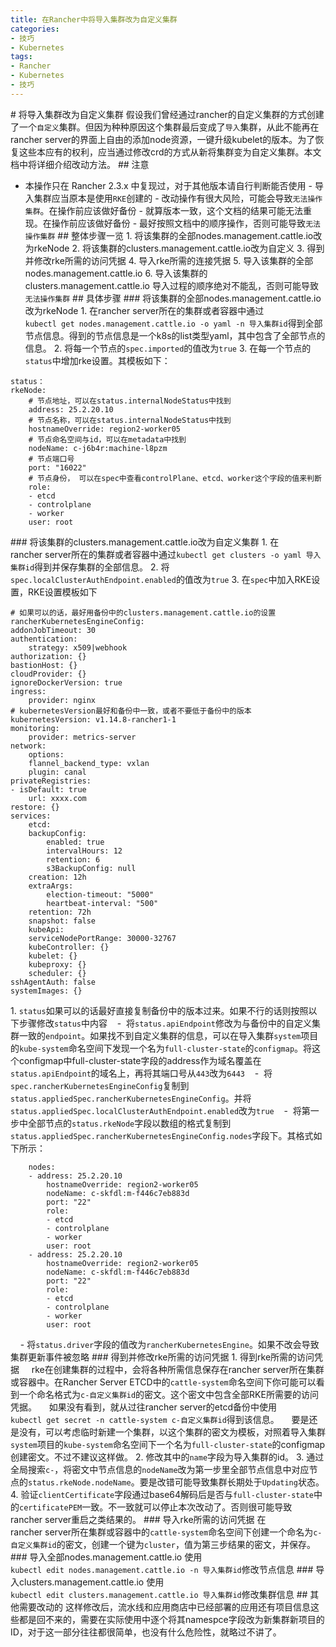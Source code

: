 ```yaml
---
title: 在Rancher中将导入集群改为自定义集群
categories:
- 技巧
- Kubernetes
tags:
- Rancher
- Kubernetes
- 技巧
---
```


# 将导入集群改为自定义集群
假设我们曾经通过rancher的自定义集群的方式创建了一个`自定义`集群。但因为种种原因这个集群最后变成了`导入`集群，从此不能再在rancher server的界面上自由的添加node资源，一键升级kubelet的版本。为了恢复这些本应有的权利，应当通过修改crd的方式从新将集群变为自定义集群。本文档中将详细介绍改动方法。
## 注意
- 本操作只在 Rancher 2.3.x 中复现过，对于其他版本请自行判断能否使用
- 导入集群应当原本是使用`RKE`创建的
- 改动操作有很大风险，可能会导致`无法操作集群`。在操作前应该做好备份
- 就算版本一致，这个文档的结果可能无法重现。在操作前应该做好备份
- 最好按照文档中的顺序操作，否则可能导致`无法操作集群`
## 整体步骤一览
1. 将该集群的全部nodes.management.cattle.io改为rkeNode
2. 将该集群的clusters.management.cattle.io改为自定义
3. 得到并修改rke所需的访问凭据
4. 导入rke所需的连接凭据
5. 导入该集群的全部nodes.management.cattle.io
6. 导入该集群的clusters.management.cattle.io
导入过程的顺序绝对不能乱，否则可能导致`无法操作集群`
## 具体步骤
### 将该集群的全部nodes.management.cattle.io改为rkeNode
1. 在rancher server所在的集群或者容器中通过`kubectl get nodes.management.cattle.io -o yaml -n 导入集群id`得到全部节点信息。得到的节点信息是一个k8s的list类型yaml，其中包含了全部节点的信息。
2. 将每一个节点的`spec.imported`的值改为`true`
3. 在每一个节点的`status`中增加rke设置。其模板如下：
```
status：
rkeNode:
    # 节点地址，可以在status.internalNodeStatus中找到
    address: 25.2.20.10
    # 节点名称，可以在status.internalNodeStatus中找到
    hostnameOverride: region2-worker05
    # 节点命名空间与id，可以在metadata中找到
    nodeName: c-j6b4r:machine-l8pzm
    # 节点端口号
    port: "16022"
    # 节点身份， 可以在spec中查看controlPlane、etcd、worker这个字段的值来判断
    role:
    - etcd
    - controlplane
    - worker
    user: root
```
### 将该集群的clusters.management.cattle.io改为自定义集群
1. 在rancher server所在的集群或者容器中通过`kubectl get clusters -o yaml 导入集群id`得到并保存集群的全部信息。
2. 将`spec.localClusterAuthEndpoint.enabled`的值改为`true`
3. 在`spec`中加入RKE设置，RKE设置模板如下
```
# 如果可以的话，最好用备份中的clusters.management.cattle.io的设置
rancherKubernetesEngineConfig:
addonJobTimeout: 30
authentication:
    strategy: x509|webhook
authorization: {}
bastionHost: {}
cloudProvider: {}
ignoreDockerVersion: true
ingress:
    provider: nginx
# kubernetesVersion最好和备份中一致，或者不要低于备份中的版本
kubernetesVersion: v1.14.8-rancher1-1
monitoring:
    provider: metrics-server
network:
    options:
    flannel_backend_type: vxlan
    plugin: canal
privateRegistries:
- isDefault: true
    url: xxxx.com
restore: {}
services:
    etcd:
    backupConfig:
        enabled: true
        intervalHours: 12
        retention: 6
        s3BackupConfig: null
    creation: 12h
    extraArgs:
        election-timeout: "5000"
        heartbeat-interval: "500"
    retention: 72h
    snapshot: false
    kubeApi:
    serviceNodePortRange: 30000-32767
    kubeController: {}
    kubelet: {}
    kubeproxy: {}
    scheduler: {}
sshAgentAuth: false
systemImages: {}
```
1. `status`如果可以的话最好直接复制备份中的版本过来。如果不行的话则按照以下步骤修改`status`中内容
   -  将`status.apiEndpoint`修改为与备份中的自定义集群一致的`endpoint`。如果找不到自定义集群的信息，可以在导入集群`system`项目的`kube-system`命名空间下发现一个名为`full-cluster-state`的`configmap`。将这个configmap中full-cluster-state字段的address作为域名覆盖在`status.apiEndpoint`的域名上，再将其端口号从`443`改为`6443`
   -  将`spec.rancherKubernetesEngineConfig`复制到`status.appliedSpec.rancherKubernetesEngineConfig`。并将`status.appliedSpec.localClusterAuthEndpoint.enabled`改为`true`
   -  将第一步中全部节点的`status.rkeNode`字段以数组的格式复制到`status.appliedSpec.rancherKubernetesEngineConfig.nodes`字段下。其格式如下所示：
```
    nodes:
    - address: 25.2.20.10
        hostnameOverride: region2-worker05
        nodeName: c-skfdl:m-f446c7eb883d
        port: "22"
        role:
        - etcd
        - controlplane
        - worker
        user: root
    - address: 25.2.20.10
        hostnameOverride: region2-worker05
        nodeName: c-skfdl:m-f446c7eb883d
        port: "22"
        role:
        - etcd
        - controlplane
        - worker
        user: root
```
    - 将`status.driver`字段的值改为`rancherKubernetesEngine`。如果不改会导致集群更新事件被忽略
### 得到并修改rke所需的访问凭据
1. 得到rke所需的访问凭据
    rke在创建集群的过程中，会将各种所需信息保存在rancher server所在集群或容器中。在Rancher Server ETCD中的`cattle-system`命名空间下你可能可以看到一个命名格式为`c-自定义集群id`的密文。这个密文中包含全部RKE所需要的访问凭据。
    如果没有看到，就从过往rancher server的etcd备份中使用`kubectl get secret -n cattle-system c-自定义集群id`得到该信息。
    要是还是没有，可以考虑临时新建一个集群，以这个集群的密文为模板，对照着导入集群`system`项目的`kube-system`命名空间下一个名为`full-cluster-state`的configmap创建密文。不过不建议这样做。
2. 修改其中的`name`字段为导入集群的id。
3. 通过全局搜索`c-`，将密文中节点信息的`nodeName`改为第一步里全部节点信息中对应节点的`status.rkeNode.nodeName`。要是改错可能导致集群长期处于`Updating`状态。
4. 验证`clientCertificate`字段通过base64解码后是否与`full-cluster-state`中的`certificatePEM`一致。不一致就可以停止本次改动了。否则很可能导致rancher server重启之类结果的。
### 导入rke所需的访问凭据
在rancher server所在集群或容器中的`cattle-system`命名空间下创建一个命名为`c-自定义集群id`的密文，创建一个键为`cluster`，值为第三步结果的密文，并保存。
### 导入全部nodes.management.cattle.io
使用`kubectl edit nodes.management.cattle.io -n 导入集群id`修改节点信息
### 导入clusters.management.cattle.io
使用`kubectl edit clusters.management.cattle.io 导入集群id`修改集群信息
## 其他需要改动的
这样修改后，流水线和应用商店中已经部署的应用还有项目信息这些都是回不来的，需要在实际使用中逐个将其namespce字段改为新集群新项目的ID，对于这一部分往往都很简单，也没有什么危险性，就略过不讲了。

